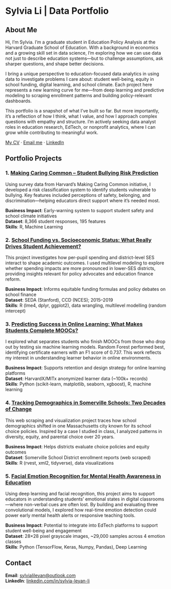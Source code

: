 # Sylvia Li | Data Portfolio

## About Me

Hi, I’m Sylvia. I’m a graduate student in Education Policy Analysis at the Harvard Graduate School of Education. With a background in economics and a growing skill set in data science, I’m exploring how we can use data not just to describe education systems—but to challenge assumptions, ask sharper questions, and shape better decisions.

I bring a unique perspective to education-focused data analytics in using data to investigate problems I care about: student well-being, equity in school funding, digital learning, and school climate. Each project here represents a new learning curve for me—from deep learning and predictive modeling to scraping enrollment patterns and building policy-relevant dashboards.

This portfolio is a snapshot of what I’ve built so far. But more importantly, it’s a reflection of how I think, what I value, and how I approach complex questions with empathy and structure. I’m actively seeking data analyst roles in education research, EdTech, or nonprofit analytics, where I can grow while contributing to meaningful work.

[My CV](Sylvia_CV.pdf) · [Email me](mailto:sylvialileyan@outlook.com) · [LinkedIn](https://www.linkedin.com/in/sylvia-leyan-li/)



## Portfolio Projects

### 1. [Making Caring Common – Student Bullying Risk Prediction](https://github.com/sylvia010402/student-bullying-prediction)

Using survey data from Harvard’s Making Caring Common initiative, I developed a risk classification system to identify students vulnerable to bullying. Key features included perceptions of safety, belonging, and discrimination—helping educators direct support where it’s needed most.

**Business Impact**: Early-warning system to support student safety and school climate initiatives  
**Dataset**: 8,366 student responses, 195 features  
**Skills**: R, Machine Learning


### 2. [School Funding vs. Socioeconomic Status: What Really Drives Student Achievement?](https://github.com/sylvia010402/school-funding-effectiveness)

This project investigates how per-pupil spending and district-level SES interact to shape academic outcomes. I used multilevel modeling to explore whether spending impacts are more pronounced in lower-SES districts, providing insights relevant for policy advocates and education finance reform.

**Business Impact**: Informs equitable funding formulas and policy debates on school finance  
**Dataset**: SEDA (Stanford), CCD (NCES); 2015–2019  
**Skills**: R (lme4, dplyr, ggplot2), data wrangling, multilevel modelling (random intercept)


### 3. [Predicting Success in Online Learning: What Makes Students Complete MOOCs?](https://github.com/sylvia010402/predicting-success-in-online-learning)

I explored what separates students who finish MOOCs from those who drop out by testing six machine learning models. Random Forest performed best, identifying certificate earners with an F1 score of 0.737. This work reflects my interest in understanding learner behavior in online environments.

**Business Impact**: Supports retention and design strategy for online learning platforms  
**Dataset**: HarvardX/MITx anonymized learner data (~100k+ records)  
**Skills**: Python (scikit-learn, matplotlib, seaborn, xgboost), R, machine learning


### 4. [Tracking Demographics in Somerville Schools: Two Decades of Change](https://github.com/sylvia010402/somerville-school-web-scraping) 

This web scraping and visualization project traces how school demographics shifted in one Massachusetts city known for its school choice policies. Inspired by a case I studied in class, I analyzed patterns in diversity, equity, and parental choice over 20 years.

**Business Impact**: Helps districts evaluate choice policies and equity outcomes  
**Dataset**: Somerville School District enrollment reports (web scraped)  
**Skills**: R (rvest, xml2, tidyverse), data visualizations


### 5. [Facial Emotion Recognition for Mental Health Awareness in Education](https://github.com/sylvia010402/deep-learning-on-facial-emotion-detection)

Using deep learning and facial recognition, this project aims to support educators in understanding students’ emotional states in digital classrooms—where non-verbal cues are often lost. By building and evaluating three convolutional models, I explored how real-time emotion detection could power early mental health alerts or responsive teaching tools.

**Business Impact**: Potential to integrate into EdTech platforms to support student well-being and engagement  
**Dataset**: 28×28 pixel grayscale images, ~29,000 samples across 4 emotion classes  
**Skills**: Python (TensorFlow, Keras, Numpy, Pandas), Deep Learning



## Contact

**Email**: sylvialileyan@outlook.com  
**LinkedIn**: [linkedin.com/in/sylvia-leyan-li](https://www.linkedin.com/in/sylvia-leyan-li/)
